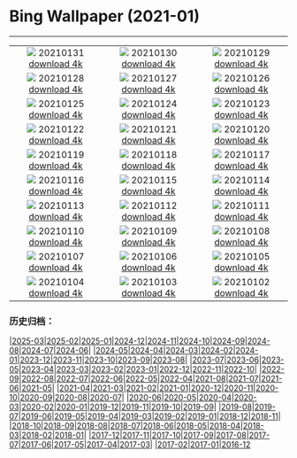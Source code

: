# Bing Wallpaper (2021-01)
**************
| | | |
| :----: | :----: | :----: |
| ![](https://www.bing.com/th?id=OHR.ToledoIldefonso_ZH-CN4507206651_1920x1080.jpg) 20210131 [download 4k](https://www.bing.com/th?id=OHR.ToledoIldefonso_ZH-CN4507206651_UHD.jpg) | ![](https://www.bing.com/th?id=OHR.MittenwalderHut_ZH-CN4406131876_1920x1080.jpg) 20210130 [download 4k](https://www.bing.com/th?id=OHR.MittenwalderHut_ZH-CN4406131876_UHD.jpg) | ![](https://www.bing.com/th?id=OHR.BodminFrost_ZH-CN4303222848_1920x1080.jpg) 20210129 [download 4k](https://www.bing.com/th?id=OHR.BodminFrost_ZH-CN4303222848_UHD.jpg) |
| ![](https://www.bing.com/th?id=OHR.RedRobin_ZH-CN4148689161_1920x1080.jpg) 20210128 [download 4k](https://www.bing.com/th?id=OHR.RedRobin_ZH-CN4148689161_UHD.jpg) | ![](https://www.bing.com/th?id=OHR.ArcticWolf_ZH-CN7307641601_1920x1080.jpg) 20210127 [download 4k](https://www.bing.com/th?id=OHR.ArcticWolf_ZH-CN7307641601_UHD.jpg) | ![](https://www.bing.com/th?id=OHR.Taormina_ZH-CN7163221115_1920x1080.jpg) 20210126 [download 4k](https://www.bing.com/th?id=OHR.Taormina_ZH-CN7163221115_UHD.jpg) |
| ![](https://www.bing.com/th?id=OHR.HeartAustralia_ZH-CN7049080558_1920x1080.jpg) 20210125 [download 4k](https://www.bing.com/th?id=OHR.HeartAustralia_ZH-CN7049080558_UHD.jpg) | ![](https://www.bing.com/th?id=OHR.ChurchRock_ZH-CN6926315999_1920x1080.jpg) 20210124 [download 4k](https://www.bing.com/th?id=OHR.ChurchRock_ZH-CN6926315999_UHD.jpg) | ![](https://www.bing.com/th?id=OHR.Molas_ZH-CN6808431428_1920x1080.jpg) 20210123 [download 4k](https://www.bing.com/th?id=OHR.Molas_ZH-CN6808431428_UHD.jpg) |
| ![](https://www.bing.com/th?id=OHR.ChuDangYa_ZH-CN6673735912_1920x1080.jpg) 20210122 [download 4k](https://www.bing.com/th?id=OHR.ChuDangYa_ZH-CN6673735912_UHD.jpg) | ![](https://www.bing.com/th?id=OHR.BloodyBrook_ZH-CN6505728233_1920x1080.jpg) 20210121 [download 4k](https://www.bing.com/th?id=OHR.BloodyBrook_ZH-CN6505728233_UHD.jpg) | ![](https://www.bing.com/th?id=OHR.RSOakTree_ZH-CN6371993573_1920x1080.jpg) 20210120 [download 4k](https://www.bing.com/th?id=OHR.RSOakTree_ZH-CN6371993573_UHD.jpg) |
| ![](https://www.bing.com/th?id=OHR.GentooLeap_ZH-CN6189428446_1920x1080.jpg) 20210119 [download 4k](https://www.bing.com/th?id=OHR.GentooLeap_ZH-CN6189428446_UHD.jpg) | ![](https://www.bing.com/th?id=OHR.Calakmul_ZH-CN5969688954_1920x1080.jpg) 20210118 [download 4k](https://www.bing.com/th?id=OHR.Calakmul_ZH-CN5969688954_UHD.jpg) | ![](https://www.bing.com/th?id=OHR.FichtelbergWinter_ZH-CN9274877146_1920x1080.jpg) 20210117 [download 4k](https://www.bing.com/th?id=OHR.FichtelbergWinter_ZH-CN9274877146_UHD.jpg) |
| ![](https://www.bing.com/th?id=OHR.PailonDelDiablo_ZH-CN9146230830_1920x1080.jpg) 20210116 [download 4k](https://www.bing.com/th?id=OHR.PailonDelDiablo_ZH-CN9146230830_UHD.jpg) | ![](https://www.bing.com/th?id=OHR.GlassIgloos_ZH-CN8927574757_1920x1080.jpg) 20210115 [download 4k](https://www.bing.com/th?id=OHR.GlassIgloos_ZH-CN8927574757_UHD.jpg) | ![](https://www.bing.com/th?id=OHR.ChateauBeynac_ZH-CN8777586167_1920x1080.jpg) 20210114 [download 4k](https://www.bing.com/th?id=OHR.ChateauBeynac_ZH-CN8777586167_UHD.jpg) |
| ![](https://www.bing.com/th?id=OHR.BrightonSnow_ZH-CN0309526170_1920x1080.jpg) 20210113 [download 4k](https://www.bing.com/th?id=OHR.BrightonSnow_ZH-CN0309526170_UHD.jpg) | ![](https://www.bing.com/th?id=OHR.BolivianSummer_ZH-CN0179997340_1920x1080.jpg) 20210112 [download 4k](https://www.bing.com/th?id=OHR.BolivianSummer_ZH-CN0179997340_UHD.jpg) | ![](https://www.bing.com/th?id=OHR.SeaFort_ZH-CN0457624725_1920x1080.jpg) 20210111 [download 4k](https://www.bing.com/th?id=OHR.SeaFort_ZH-CN0457624725_UHD.jpg) |
| ![](https://www.bing.com/th?id=OHR.SierraNevada_ZH-CN0564237735_1920x1080.jpg) 20210110 [download 4k](https://www.bing.com/th?id=OHR.SierraNevada_ZH-CN0564237735_UHD.jpg) | ![](https://www.bing.com/th?id=OHR.GoldenDragon_ZH-CN9908231664_1920x1080.jpg) 20210109 [download 4k](https://www.bing.com/th?id=OHR.GoldenDragon_ZH-CN9908231664_UHD.jpg) | ![](https://www.bing.com/th?id=OHR.SpanishSeaSlug_ZH-CN9583688017_1920x1080.jpg) 20210108 [download 4k](https://www.bing.com/th?id=OHR.SpanishSeaSlug_ZH-CN9583688017_UHD.jpg) |
| ![](https://www.bing.com/th?id=OHR.FoucaultsPendulum_ZH-CN9435794626_1920x1080.jpg) 20210107 [download 4k](https://www.bing.com/th?id=OHR.FoucaultsPendulum_ZH-CN9435794626_UHD.jpg) | ![](https://www.bing.com/th?id=OHR.WhiteCliffs_ZH-CN9314988447_1920x1080.jpg) 20210106 [download 4k](https://www.bing.com/th?id=OHR.WhiteCliffs_ZH-CN9314988447_UHD.jpg) | ![](https://www.bing.com/th?id=OHR.SnowCraterLake_ZH-CN9218350129_1920x1080.jpg) 20210105 [download 4k](https://www.bing.com/th?id=OHR.SnowCraterLake_ZH-CN9218350129_UHD.jpg) |
| ![](https://www.bing.com/th?id=OHR.RedFrontMacaw_ZH-CN6432596112_1920x1080.jpg) 20210104 [download 4k](https://www.bing.com/th?id=OHR.RedFrontMacaw_ZH-CN6432596112_UHD.jpg) | ![](https://www.bing.com/th?id=OHR.DiamondBeach_ZH-CN3165398805_1920x1080.jpg) 20210103 [download 4k](https://www.bing.com/th?id=OHR.DiamondBeach_ZH-CN3165398805_UHD.jpg) | ![](https://www.bing.com/th?id=OHR.Goessweinstein_ZH-CN2155531895_1920x1080.jpg) 20210102 [download 4k](https://www.bing.com/th?id=OHR.Goessweinstein_ZH-CN2155531895_UHD.jpg) |

### 历史归档：

|[2025-03](/../2025-03/2025-03.md)|[2025-02](/../2025-02/2025-02.md)|[2025-01](/../2025-01/2025-01.md)|[2024-12](/../2024-12/2024-12.md)|[2024-11](/../2024-11/2024-11.md)|[2024-10](/../2024-10/2024-10.md)|[2024-09](/../2024-09/2024-09.md)|[2024-08](/../2024-08/2024-08.md)|[2024-07](/../2024-07/2024-07.md)|[2024-06](/../2024-06/2024-06.md)|
|[2024-05](/../2024-05/2024-05.md)|[2024-04](/../2024-04/2024-04.md)|[2024-03](/../2024-03/2024-03.md)|[2024-02](/../2024-02/2024-02.md)|[2024-01](/../2024-01/2024-01.md)|[2023-12](/../2023-12/2023-12.md)|[2023-11](/../2023-11/2023-11.md)|[2023-10](/../2023-10/2023-10.md)|[2023-09](/../2023-09/2023-09.md)|[2023-08](/../2023-08/2023-08.md)|
|[2023-07](/../2023-07/2023-07.md)|[2023-06](/../2023-06/2023-06.md)|[2023-05](/../2023-05/2023-05.md)|[2023-04](/../2023-04/2023-04.md)|[2023-03](/../2023-03/2023-03.md)|[2023-02](/../2023-02/2023-02.md)|[2023-01](/../2023-01/2023-01.md)|[2022-12](/../2022-12/2022-12.md)|[2022-11](/../2022-11/2022-11.md)|[2022-10](/../2022-10/2022-10.md)|
|[2022-09](/../2022-09/2022-09.md)|[2022-08](/../2022-08/2022-08.md)|[2022-07](/../2022-07/2022-07.md)|[2022-06](/../2022-06/2022-06.md)|[2022-05](/../2022-05/2022-05.md)|[2022-04](/../2022-04/2022-04.md)|[2021-08](/../2021-08/2021-08.md)|[2021-07](/../2021-07/2021-07.md)|[2021-06](/../2021-06/2021-06.md)|[2021-05](/../2021-05/2021-05.md)|
|[2021-04](/../2021-04/2021-04.md)|[2021-03](/../2021-03/2021-03.md)|[2021-02](/../2021-02/2021-02.md)|[2021-01](/2021-01.md)|[2020-12](/../2020-12/2020-12.md)|[2020-11](/../2020-11/2020-11.md)|[2020-10](/../2020-10/2020-10.md)|[2020-09](/../2020-09/2020-09.md)|[2020-08](/../2020-08/2020-08.md)|[2020-07](/../2020-07/2020-07.md)|
|[2020-06](/../2020-06/2020-06.md)|[2020-05](/../2020-05/2020-05.md)|[2020-04](/../2020-04/2020-04.md)|[2020-03](/../2020-03/2020-03.md)|[2020-02](/../2020-02/2020-02.md)|[2020-01](/../2020-01/2020-01.md)|[2019-12](/../2019-12/2019-12.md)|[2019-11](/../2019-11/2019-11.md)|[2019-10](/../2019-10/2019-10.md)|[2019-09](/../2019-09/2019-09.md)|
|[2019-08](/../2019-08/2019-08.md)|[2019-07](/../2019-07/2019-07.md)|[2019-06](/../2019-06/2019-06.md)|[2019-05](/../2019-05/2019-05.md)|[2019-04](/../2019-04/2019-04.md)|[2019-03](/../2019-03/2019-03.md)|[2019-02](/../2019-02/2019-02.md)|[2019-01](/../2019-01/2019-01.md)|[2018-12](/../2018-12/2018-12.md)|[2018-11](/../2018-11/2018-11.md)|
|[2018-10](/../2018-10/2018-10.md)|[2018-09](/../2018-09/2018-09.md)|[2018-08](/../2018-08/2018-08.md)|[2018-07](/../2018-07/2018-07.md)|[2018-06](/../2018-06/2018-06.md)|[2018-05](/../2018-05/2018-05.md)|[2018-04](/../2018-04/2018-04.md)|[2018-03](/../2018-03/2018-03.md)|[2018-02](/../2018-02/2018-02.md)|[2018-01](/../2018-01/2018-01.md)|
|[2017-12](/../2017-12/2017-12.md)|[2017-11](/../2017-11/2017-11.md)|[2017-10](/../2017-10/2017-10.md)|[2017-09](/../2017-09/2017-09.md)|[2017-08](/../2017-08/2017-08.md)|[2017-07](/../2017-07/2017-07.md)|[2017-06](/../2017-06/2017-06.md)|[2017-05](/../2017-05/2017-05.md)|[2017-04](/../2017-04/2017-04.md)|[2017-03](/../2017-03/2017-03.md)|
|[2017-02](/../2017-02/2017-02.md)|[2017-01](/../2017-01/2017-01.md)|[2016-12](/../2016-12/2016-12.md)